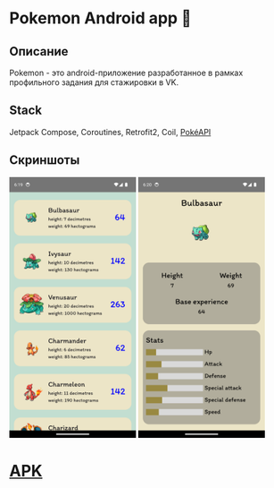 # Pokemon Android app :iphone:
## Описание
Pokemon - это android-приложение разработанное в рамках профильного задания для стажировки в VK.
## Stack
Jetpack Compose, Coroutines, Retrofit2, Coil, <a href="https://pokeapi.co">PokéAPI</a>
## Скриншоты
<img width=45% src="screenshots/1.png"> <img width=45% src="screenshots/2.png">
# <a href="https://drive.google.com/file/d/1IbAW9XS7OCm8t2OoReef1uOBjKWPCtbT/view?usp=sharing">APK</a>
